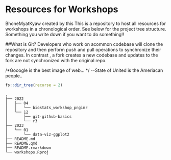 Resources for Workshops
================
 BhoneMyatKyaw created by this 
This is a repository to host all resources for workshops in a
chronological order. See below for the project tree structure.
Something you write down if you want to do something!!

##What is Git?
Developers who work on acommon codebase will clone the repository and then perform push and pull 
operations to synchronize their changes. In contrast , a fork creates a new codebase and 
updates to the fork are not  synchronized with the original repo.

/*Gooogle is the best image of web...
*/
--State of United is the Ameriacan people..

``` r
fs::dir_tree(recurse = 2)
```

    .
    ├── 2022
    │   ├── 04
    │   │   └── biostats_workshop_pngimr
    │   └── 12
    │       ├── git-github-basics
    │       └── r3
    ├── 2023
    │   └── 01
    │       └── data-viz-ggplot2
    ├── README.md
    ├── README.qmd
    ├── README.rmarkdown
    └── workshops.Rproj

